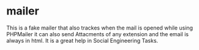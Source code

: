 # mailer
This is a fake mailer that also trackes when the mail is opened while using PHPMailer it can also send Attacments of any extension and the email is always in html. It is a great help in Social Engineering Tasks.
